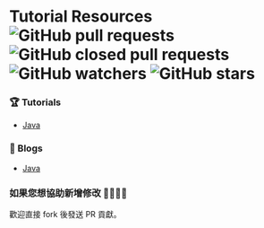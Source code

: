 # Tutorial Resources ![GitHub pull requests](https://img.shields.io/github/issues-pr-raw/b2etw/tutorial-resources?style=flat-square) ![GitHub closed pull requests](https://img.shields.io/github/issues-pr-closed-raw/b2etw/tutorial-resources?style=flat-square) ![GitHub watchers](https://img.shields.io/github/watchers/b2etw/tutorial-resources?style=flat-square) ![GitHub stars](https://img.shields.io/github/stars/b2etw/tutorial-resources?style=flat-square) 
 
### 🏆 Tutorials
* [Java](./Java/tutorials.md)

### 📝 Blogs
* [Java](./blogs.md)

### 如果您想協助新增修改 🙋‍♂️🙋‍♀️
歡迎直接 fork 後發送 PR 貢獻。
